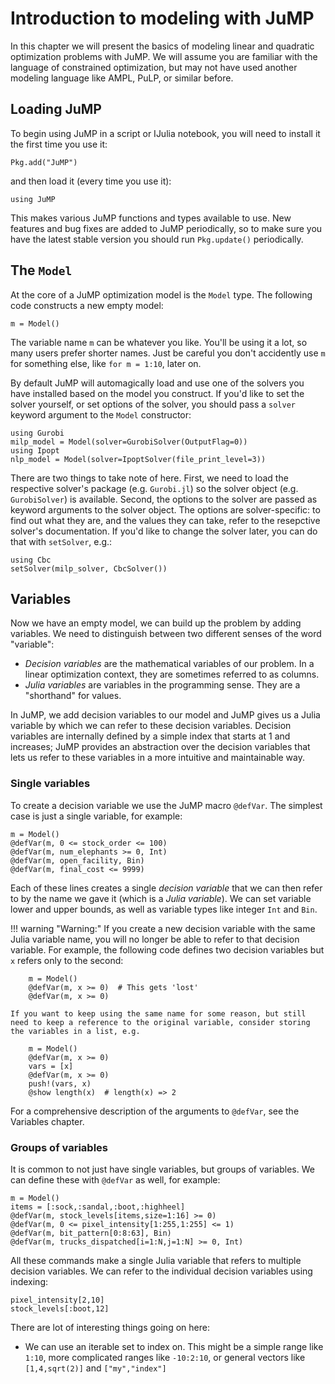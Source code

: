 # Introduction to modeling with JuMP

In this chapter we will present the basics of modeling linear and quadratic optimization problems with JuMP. We will assume you are familiar with the language of constrained optimization, but may not have used another modeling language like AMPL, PuLP, or similar before.

## Loading JuMP

To begin using JuMP in a script or IJulia notebook, you will need to install it the first time you use it:

    Pkg.add("JuMP")

and then load it (every time you use it):

    using JuMP

This makes various JuMP functions and types available to use. New features and bug fixes are added to JuMP periodically, so to make sure you have the latest stable version you should run `Pkg.update()` periodically.


## The `Model`

At the core of a JuMP optimization model is the `Model` type. The following code constructs a new empty model:

    m = Model()

The variable name `m` can be whatever you like. You'll be using it a lot, so many users prefer shorter names. Just be careful you don't accidently use `m` for something else, like `for m = 1:10`, later on.

By default JuMP will automagically load and use one of the solvers you have installed based on the model you construct. If you'd like to set the solver yourself, or set options of the solver, you should pass a `solver` keyword argument to the `Model` constructor:

    using Gurobi
    milp_model = Model(solver=GurobiSolver(OutputFlag=0))
    using Ipopt
    nlp_model = Model(solver=IpoptSolver(file_print_level=3))

There are two things to take note of here.
First, we need to load the respective solver's package (e.g. `Gurobi.jl`) so the solver object (e.g. `GurobiSolver`) is available.
Second, the options to the solver are passed as keyword arguments to the solver object. The options are solver-specific: to find out what they are, and the values they can take, refer to the resepctive solver's documentation. If you'd like to change the solver later, you can do that with `setSolver`, e.g.:

    using Cbc
    setSolver(milp_solver, CbcSolver())


## Variables

Now we have an empty model, we can build up the problem by adding variables. We need to distinguish between two different senses of the word "variable":

* *Decision variables* are the mathematical variables of our problem. In a linear optimization context, they are sometimes referred to as columns.
* *Julia variables* are variables in the programming sense. They are a "shorthand" for values.

In JuMP, we add decision variables to our model and JuMP gives us a Julia variable by which we can refer to these decision variables. Decision variables are internally defined by a simple index that starts at 1 and increases; JuMP provides an abstraction over the decision variables that lets us refer to these variables in a more intuitive and maintainable way.

### Single variables

To create a decision variable we use the JuMP macro `@defVar`. The simplest case is just a single variable, for example:

    m = Model()
    @defVar(m, 0 <= stock_order <= 100)
    @defVar(m, num_elephants >= 0, Int)
    @defVar(m, open_facility, Bin)
    @defVar(m, final_cost <= 9999)

Each of these lines creates a single *decision variable* that we can then refer to by the name we gave it (which is a *Julia variable*). We can set variable lower and upper bounds, as well as variable types like integer `Int` and `Bin`.

!!! warning "Warning:"
    If you create a new decision variable with the same Julia variable name, you will no longer be able to refer to that decision variable. For example, the following code defines two decision variables but `x` refers only to the second:

        m = Model()
        @defVar(m, x >= 0)  # This gets 'lost'
        @defVar(m, x >= 0)

    If you want to keep using the same name for some reason, but still need to keep a reference to the original variable, consider storing the variables in a list, e.g.

        m = Model()
        @defVar(m, x >= 0)
        vars = [x]
        @defVar(m, x >= 0)
        push!(vars, x)
        @show length(x)  # length(x) => 2

For a comprehensive description of the arguments to `@defVar`, see the Variables chapter.

### Groups of variables

It is common to not just have single variables, but groups of variables. We can define these with `@defVar` as well, for example:

    m = Model()
    items = [:sock,:sandal,:boot,:highheel]
    @defVar(m, stock_levels[items,size=1:16] >= 0)
    @defVar(m, 0 <= pixel_intensity[1:255,1:255] <= 1)
    @defVar(m, bit_pattern[0:8:63], Bin)
    @defVar(m, trucks_dispatched[i=1:N,j=1:N] >= 0, Int)

All these commands make a single Julia variable that refers to multiple decision variables. We can refer to the individual decision variables using indexing:

    pixel_intensity[2,10]
    stock_levels[:boot,12]

There are lot of interesting things going on here:

  * We can use an iterable set to index on. This might be a simple range like `1:10`, more complicated ranges like `-10:2:10`, or general vectors like `[1,4,sqrt(2)]` and `["my","index"]`